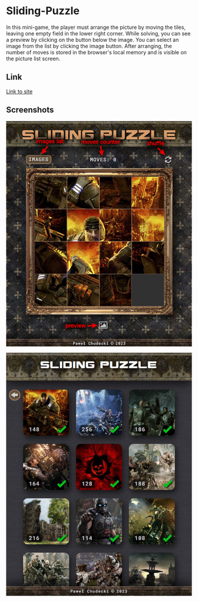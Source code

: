# Sliding-Puzzle
In this mini-game, the player must arrange the picture by moving the tiles, leaving one empty field in the lower right corner. While solving, you can see a preview by clicking on the button below the image. You can select an image from the list by clicking the image button. After arranging, the number of moves is stored in the browser's local memory and is visible on the picture list screen.
## Link

[Link to site](https://soulrvr29.github.io/Slider-Puzzle/)

## Screenshots

![](main-screen.jpg)

![](images-list.jpg)
